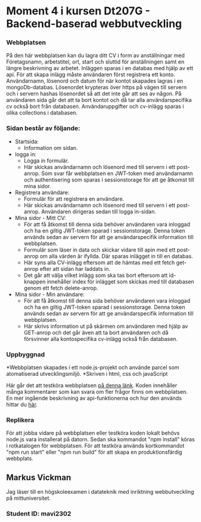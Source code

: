 # Moment 4 i kursen Dt207G - Backend-baserad webbutveckling

### Webbplatsen
På den här webbplatsen kan du lagra ditt CV i form av anställningar med Företagsnamn, arbetstitel, ort, start och sluttid för anställningen samt en längre beskrivning av arbetet. Inläggen sparas i en databas med hjälp av ett api. För att skapa inlägg måste användaren först registrera ett konto. Användarnamn, lösenord och datum för när kontot skapades lagras i en mongoDb-databas. Lösenordet krypteras över https på vägen till servern och i servern hashas lösenordet så att det inte går att ses av någon. På användaren sida går det att ta bort kontot och då tar alla användarspecifika cv också bort från databasen. Användaruppgifter och cv-inlägg sparas i olika collections i databasen.


### Sidan består av följande:
* Startsida:
  * Information om sidan.
* logga in:
  * Logga in formulär.
  * Här skickas användarnamn och lösenord med till servern i ett post-anrop. Som svar får webbplatsen en JWT-token med användarnamn och authentisering som sparas i sessionstorage för att ge åtkomst till mina sidor.
* Registrera användare:
  * Formulär för att registrera en användare.
  * Här skickas användarnamn och lösenord med till servern i ett post-anrop. Användaren dirigeras sedan till logga in-sidan.
* Mina sidor - Mitt CV:
  * För att få åtkomst till denna sida behöver användaren vara inloggad och ha en giltig JWT-token sparad i sessionstorage. Denna token används sedan av servern för att ge användarspecifik information till webbplatsen.
  * Formulär som läser in data och skickar vidare till apin med ett post-anrop om alla värden är ifyllda. Där sparas inlägget in till en databas.
  * Här syns alla CV-inlägg eftersom att de hämtas med ett fetch get-anrop efter att sidan har laddats in.
  * Det går att välja vilket inlägg som ska tas bort eftersom att id-knappen innehåller index för inlägget som skickas med till databasen genom ett fetch delete-anrop.
* Mina sidor - Min användare:
  * För att få åtkomst till denna sida behöver användaren vara inloggad och ha en giltig JWT-token sparad i sessionstorage. Denna token används sedan av servern för att ge användarspecifik information till webbplatsen.
  * Här skrivs information ut på skärmen om användaren med hjälp av GET-anrop och det går även att ta bort användaren och då försvinner alla kontospecifika cv-inlägg också från databasen.

 
### Uppbyggnad
*Webbplatsen skapades i ett node.js-projekt och använde parcel som atomatiserad utvecklingsmiljö.
*Skriven i html, css och javaScript

Här går det att testköra webbplatsen [på denna länk](https://personligt-cv.netlify.app/). Koden innehåller många kommentarer som kan svara om fler frågor finns om webbplatsen. En mer ingående beskrivning av api-funktionerna och hur den används hittar du [här](https://github.com/MarkusVickman/dt207g-moment4).

### Replikera
För att jobba vidare på webbplatsen eller testköra koden lokalt behövs node.js vara installerat på datorn. Sedan ska kommandot "npm install" köras i rotkatalogen för webbplatsen. För att testköra används kortkommandot "npm run start" eller "npm run build" för att skapa en produktionsfärdig webbplats.

## Markus Vickman
Jag läser till en högskoleexamen i datateknik med inriktning webbutveckling på mittuniversitet.

### Student ID: mavi2302
